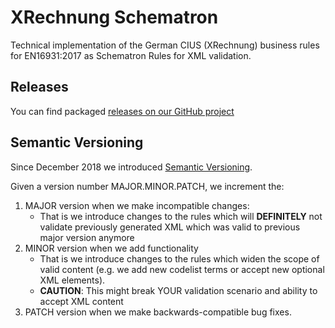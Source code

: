 # XRechnung Schematron

Technical implementation of the German CIUS (XRechnung) business rules for EN16931:2017 as Schematron Rules for XML validation.

## Releases

You can find packaged [releases on our GitHub project](https://github.com/itplr-kosit/xrechnung-schematron/releases)

## Semantic Versioning

Since December 2018 we introduced [Semantic Versioning](https://semver.org/spec/v2.0.0.html).

Given a version number MAJOR.MINOR.PATCH, we increment the:

1. MAJOR version when we make incompatible changes:
    * That is we introduce changes to the rules which will **DEFINITELY** not validate previously generated XML which was valid to previous major version anymore
1. MINOR version when we add functionality
    * That is we introduce changes to the rules which widen the scope of valid content (e.g. we add new codelist terms or accept new optional XML elements).
    * **CAUTION**: This might break YOUR validation scenario and ability to accept XML content
1. PATCH version when we make backwards-compatible bug fixes.
